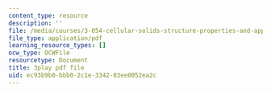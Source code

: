 ```yaml
---
content_type: resource
description: ''
file: /media/courses/3-054-cellular-solids-structure-properties-and-applications-spring-2015/ec93b9b0bbb02c1e334203ee0052ea2c_4d3RQs2JnKg.pdf
file_type: application/pdf
learning_resource_types: []
ocw_type: OCWFile
resourcetype: Document
title: 3play pdf file
uid: ec93b9b0-bbb0-2c1e-3342-03ee0052ea2c
---
```

